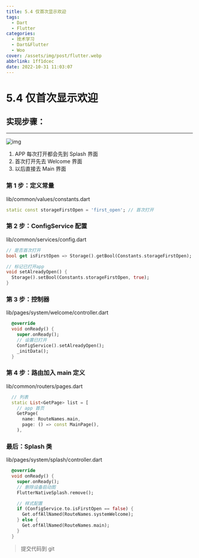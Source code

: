 ```yaml
---
title: 5.4 仅首次显示欢迎
tags:
  - Dart
  - Flutter
categories:
  - 技术学习
  - Dart&Flutter
  - Woo
cover: /assets/img/post/flutter.webp
abbrlink: 1ff1dcec
date: 2022-10-31 11:03:07
---
```


# 5.4 仅首次显示欢迎

## 实现步骤：

---

![img](https://ducafecat.oss-cn-beijing.aliyuncs.com/podcast/image_wYE22soIGn.png)

1. APP 每次打开都会先到 Splash 界面
2. 首次打开先去 Welcome 界面
3. 以后直接去 Main 界面

### 第 1 步：定义常量

lib/common/values/constants.dart

```dart
static const storageFirstOpen = 'first_open'; // 首次打开
```

### 第 2 步：ConfigService 配置

lib/common/services/config.dart

```dart
// 是否首次打开
bool get isFirstOpen => Storage().getBool(Constants.storageFirstOpen);

// 标记已打开app
void setAlreadyOpen() {
  Storage().setBool(Constants.storageFirstOpen, true);
}
```

### 第 3 步：控制器

lib/pages/system/welcome/controller.dart

```dart
  @override
  void onReady() {
    super.onReady();
    // 设置已打开
    ConfigService().setAlreadyOpen();
    _initData();
  }
```

### 第 4 步：路由加入 main 定义

lib/common/routers/pages.dart

```dart
  // 列表
  static List<GetPage> list = [
    // app 首页
    GetPage(
      name: RouteNames.main,
      page: () => const MainPage(),
    ),
```

### 最后：Splash 类

lib/pages/system/splash/controller.dart

```dart
  @override
  void onReady() {
    super.onReady();
    // 删除设备启动图
    FlutterNativeSplash.remove();

    // 样式配置
    if (ConfigService.to.isFirstOpen == false) {
      Get.offAllNamed(RouteNames.systemWelcome);
    } else {
      Get.offAllNamed(RouteNames.main);
    }
  }
```

> 提交代码到 git
